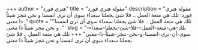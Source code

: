 +++
author = "هنري فورد"
title = "مقولة هنري فورد"
description = "مقولة هنري فورد: تلك هي متعة العمل .. فلا شئ يجعلنا سعداء سوى أن نرى انفسنا و نحن ننجز شيئاً ذا معنى ."
quote = '''تلك هي متعة العمل .. فلا شئ يجعلنا سعداء سوى أن نرى انفسنا و نحن ننجز شيئاً ذا معنى .'''
slug = "تلك-هي-متعة-العمل--فلا-شئ-يجعلنا-سعداء-سوى-أن-نرى-انفسنا-و-نحن-ننجز-شيئاً-ذا-معنى"
+++
تلك هي متعة العمل .. فلا شئ يجعلنا سعداء سوى أن نرى انفسنا و نحن ننجز شيئاً ذا معنى .
